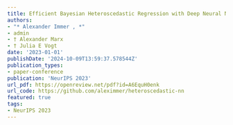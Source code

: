 ```yaml
---
title: Efficient Bayesian Heteroscedastic Regression with Deep Neural Networks
authors:
- "* Alexander Immer , *"
- admin 
- † Alexander Marx 
- † Julia E Vogt 
date: '2023-01-01'
publishDate: '2024-10-09T13:59:37.578544Z'
publication_types:
- paper-conference
publication: 'NeurIPS 2023'
url_pdf: https://openreview.net/pdf?id=A6EquH0enk 
url_code: https://github.com/aleximmer/heteroscedastic-nn
featured: true
tags:
- NeurIPS 2023
---
```

